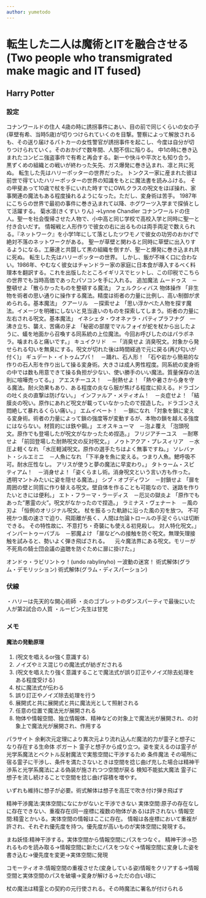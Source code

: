 ```yaml
---
author: yumetodo
---
```


# 転生した二人は魔術とITを融合させる(Two people who transmigrated make magic and IT fused)
## Harry Potter

### 設定

コナンワールドの住人
4歳の時に誘拐事件にあい、目の前で同じくらいの女の子(草壁有希、当時5歳)が切りつけられていくのを目撃。警察によって解放されるも、その送り届けるパトカーの女性警官が誘拐事件を起こし、今度は自分が切りつけられていく。そのおかげで数年間、人間不信に陥りる。
中1の時に巻き込まれたコンビニ強盗事件で有希と再会する。新一や快斗や平次とも知り合う。
黒ずくめの組織との戦いが終わった矢先、ガス爆発に巻き込まれ、凛と共に死ぬ。
転生した先はハリーポッターの世界だった。
トンクス一家に産まれた彼は前世で得ていたハリーポッターの世界の知識をもとに魔法書を読みふける。
その甲斐あって10歳で杖を手にいれた時すでにOWLクラスの呪文をほぼ操れ、家事関連の魔法もある程度操れるようになった。ただし、変身術は苦手。
1987年にこちらの世界で最初の事件に巻き込まれて以降、ホグワーツ入学まで探偵として活躍する。
菊水凛(きくすい りん) ->Lynne Chandler 
コナンワールドの住人。聖一を社会復帰させた人物で、小中高と同じ学校で高校入学と同時に聖一と付き合いだす。
情報戦と人形作りで彼女の右に出るものは両手両足で数えられる。『ネットワーク』を小学1年にして落としたツワモノで彼女の功労のおかげで絶対不落のネットワークがある。
聖一が草壁と関わると同時に草壁に出入りするようになる。工藤達と共闘して黒の組織を倒すが、聖一と爆発に巻き込まれ共に死ぬ。
転生した先はハリーポッターの世界。
しかし、飯が不味く口に合わない。1986年、やむなく彼女はチャンドラー家の家庭に日本食が導入するべく料理本を翻訳する。これを出版したところイギリスでヒットし、この印税でこちらの世界でも当時高価であったパソコンを手に入れる。
追加魔法
ムードゥス　－整頓せよ「散らかったものを整頓する魔法」
フェルクシィバス 物体操作 「非生物を術者の思い通りに操作する魔法。精度は術者の力量に比例し、高い制御が求められる。基本魔法」
クアーリル　－探索せよ 「思い浮かべた人物を探す魔法。イメージを明確にしないと見当違いのものを探索してしまう。術者の力量に左右される呪文。基本魔法」
イネシェタ・ウオネァラ・パティプラフナグ　―沸き立ち、襲え、苦痛の牙よ 「秘密の部屋でマルフォイが蛇を杖から出したように、蟻を地面から召喚する同系統の上位魔法。今回お呼びしたのはパラポネラ。噛まれると痛いです。」
キュイクリド　－「消臭せよ 消臭呪文。対象から発せられる匂いを無臭にする。呪文が切れた後は時間経過で元に戻る(再び匂いが付く)」
ギュデート・イトゥムプパ！　－踊れ、石人形！ 「石や岩から簡易的な作りの石人形を作り出して操る変身術。大きさは成人男性程度。同系統の変身術の中では数も用意できて操る負担が少ない、使い勝手のいい魔法。質量保存の法則に喧嘩売ってる。」
アエスチーユス！　－耐熱せよ！ 「熱や暑さから身を守る魔法。耐火効果もあり、ある程度の炎なら服が焦げる程度に抑える。ドラゴンの吐く炎の直撃は防げない。」
インファルア・メティオム！　－炎症せよ！ 「結膜炎の呪い。原作にあれど呪文が載っていなかったので捏造した。ドラゴンさえ悶絶して暴れるくらい痛い。」
エムイベート！　－鎖になれ 「対象を鎖に変える変身術。術者の力量によって鎖の強度等が変動するが、本物の鎖を越える強度にはならない。材質的には鉄や鋼。」
エオスキューマ　－泡よ覆え 「泡頭呪文。原作でも登場したが呪文がなかったため捏造。」
フリジアチーユス　－耐寒せよ 「前回登場した耐熱呪文の反対呪文。」
ノゥトアクア・プレスィリア　－水圧よ軽くなれ 「水圧軽減呪文。原作の選手たちはよく無事ですね。」
ソレバァト・シルエミニ　－人魚になれ 「下半身を魚に変える。つまり人魚。鰓呼吸不可。耐水圧性なし。
アリスが使うと夢の魔法に早変わり。」
タトゥーム・スピティアム！　－消身せよ！「姿くらまし術。消身呪文という言い方も作った。
透明マントみたいに姿を隠せる魔法。」
シブ・オブディワン　－封鎖せよ 「扉を周囲の壁と同質に作り替える呪文。壁自体を作ることも可能なので、迷路を作りたいときには便利。」
エト・フラーマ・ラーディス　－厄災の獄炎よ 「原作でもあった”悪霊の火”。呪文がなかったので捏造。」
ラミナス・ヴェナート　－風の刃よ 「恒例のオリジナル呪文。
杖を振るった軌跡に沿った風の刃を放つ。
不可視かつ風の速さで迫り、飛距離が長く、人間は勿論トロールの手足ぐらいは切断できる。
その特性故に、不意打ち・奇襲にも使える初見殺し。
対人特化呪文。」
インパートゥーバブル　－邪魔よけ 「扉などへの接触を防ぐ呪文。無理矢理接触を試みると、勢いよく弾き飛ばされる。
　元々魔法界にある呪文。モリーが不死鳥の騎士団会議の盗聴を防ぐために扉に掛けた。」

オンドゥ・ラビリントゥ！(undo rabylinyho) ー波動の迷宮！
術式解体(グラム・デモリッション)
術式解体(グラム・ディスパーション)

### 伏線
・ハリーは先天的な開心術師
・炎のゴブレットのダンスパーティで最後にいた人が第2試合の人質
・ルーピン先生は甘党

### メモ
#### 魔法の発動原理

1. (呪文を唱えるor強く意識する)
2. ノイズやミス混じりの魔法式が紡ぎだされる
3. (呪文を唱えたり強く意識することで魔法式が誤り訂正やノイズ除去処理をある程度受ける)
4. 杖に魔法式が伝わる
5. 誤り訂正やノイズ除去処理を行う
6. 展開式と共に展開式と共に魔法光として照射される
7. 任意の位置で魔法光が展開される
8. 物体や情報空間、独立情報体、精神などの対象上で魔法光が展開され、の対象上で魔法光が展開され、作用する


パラサイト
余剰次元定理により異次元より流れ込んだ魔法的力が霊子と想子になり存在する生命体
ポガート
霊子と想子から成り立つ。姿を変えるのは霊子が光学系魔法とベクトル反射魔法で実態空間に干渉するため
条件魔法
その場所に宿る霊子に干渉し、条件を満たさないときは空間を捻じ曲げ充した場合は精神干渉系と光学系魔法による偽装が施されつつ空間が戻る
検知不能拡大魔法
霊子に想子を流し続けることで空間を捻じ曲げ容積を増やす。

いずれも維持に想子が必要。術式解体は想子を高圧で吹き付け弾き飛ばす

精神干渉魔法:実体空間になにかがないと干渉できない
実体空間:原子の存在なしに存在できない、重複存在(同一座標に複数の物体がある)は許されない
情報空間:精霊とかいる。実体空間の情報はここに存在。
情報は各座標において重複が許され、それぞれ優先度を持つ。優先度が高いものが実体空間に発現する。

まね妖怪:精神干渉する。実体空間から情報空間にパスをつなぐ。
精神干渉→恐れるものを読み取る→情報空間に新たにパスをつなぐ→情報空間に変身した姿を書き込む→優先度を変更→実体空間に発現

コモーティオネ:情報空間の重複させた(変身している姿)情報をクリアする→情報空間と実体空間のパスを破壊→変身が解ける→ただの白い球に

杖の魔法は精霊との契約の元行使される。その時魔法に署名が付けられる
